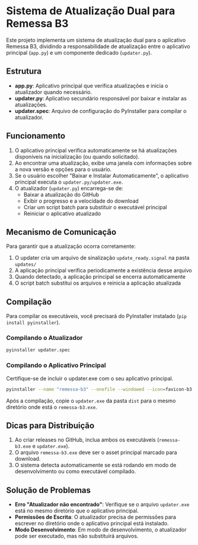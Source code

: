 # Sistema de Atualização Dual para Remessa B3

Este projeto implementa um sistema de atualização dual para o aplicativo Remessa B3, dividindo a responsabilidade de atualização entre o aplicativo principal (`app.py`) e um componente dedicado (`updater.py`).

## Estrutura

- **app.py**: Aplicativo principal que verifica atualizações e inicia o atualizador quando necessário.
- **updater.py**: Aplicativo secundário responsável por baixar e instalar as atualizações.
- **updater.spec**: Arquivo de configuração do PyInstaller para compilar o atualizador.

## Funcionamento

1. O aplicativo principal verifica automaticamente se há atualizações disponíveis na inicialização (ou quando solicitado).
2. Ao encontrar uma atualização, exibe uma janela com informações sobre a nova versão e opções para o usuário.
3. Se o usuário escolher "Baixar e Instalar Automaticamente", o aplicativo principal executa o `updater.py/updater.exe`.
4. O atualizador (`updater.py`) encarrega-se de:
   - Baixar a atualização do GitHub
   - Exibir o progresso e a velocidade do download
   - Criar um script batch para substituir o executável principal
   - Reiniciar o aplicativo atualizado

## Mecanismo de Comunicação

Para garantir que a atualização ocorra corretamente:

1. O updater cria um arquivo de sinalização `update_ready.signal` na pasta `updates/`
2. A aplicação principal verifica periodicamente a existência desse arquivo
3. Quando detectado, a aplicação principal se encerra automaticamente
4. O script batch substitui os arquivos e reinicia a aplicação atualizada

## Compilação

Para compilar os executáveis, você precisará do PyInstaller instalado (`pip install pyinstaller`).

### Compilando o Atualizador

```bash
pyinstaller updater.spec
```

### Compilando o Aplicativo Principal

Certifique-se de incluir o updater.exe com o seu aplicativo principal.

```bash
pyinstaller --name "remessa-b3" --onefile --windowed --icon=favicon-b3.ico app.py
```

Após a compilação, copie o `updater.exe` da pasta `dist` para o mesmo diretório onde está o `remessa-b3.exe`.

## Dicas para Distribuição

1. Ao criar releases no GitHub, inclua ambos os executáveis (`remessa-b3.exe` e `updater.exe`).
2. O arquivo `remessa-b3.exe` deve ser o asset principal marcado para download.
3. O sistema detecta automaticamente se está rodando em modo de desenvolvimento ou como executável compilado.

## Solução de Problemas

- **Erro "Atualizador não encontrado"**: Verifique se o arquivo `updater.exe` está no mesmo diretório que o aplicativo principal.
- **Permissões de Escrita**: O atualizador precisa de permissões para escrever no diretório onde o aplicativo principal está instalado.
- **Modo Desenvolvimento**: Em modo de desenvolvimento, o atualizador pode ser executado, mas não substituirá arquivos.